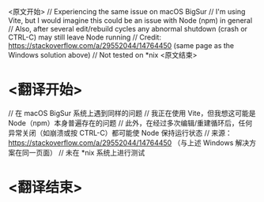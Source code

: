 
<原文开始>
	// Experiencing the same issue on macOS BigSur
	// I'm using Vite, but I would imagine this could be an issue with Node (npm) in general
	// Also, after several edit/rebuild cycles any abnormal shutdown (crash or CTRL-C) may still leave Node running
	// Credit: https://stackoverflow.com/a/29552044/14764450 (same page as the Windows solution above)
	// Not tested on *nix
<原文结束>

# <翻译开始>
// 在 macOS BigSur 系统上遇到同样的问题
// 我正在使用 Vite，但我想这可能是 Node（npm）本身普遍存在的问题
// 此外，在经过多次编辑/重建循环后，任何异常关闭（如崩溃或按 CTRL-C）都可能使 Node 保持运行状态
// 来源：https://stackoverflow.com/a/29552044/14764450 （与上述 Windows 解决方案在同一页面）
// 未在 *nix 系统上进行测试
# <翻译结束>

